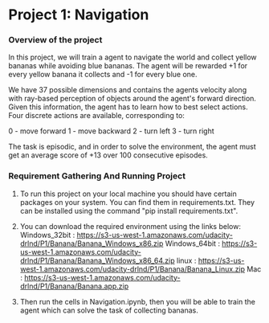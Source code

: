 
# Project 1: Navigation

### Overview of the project

In this project, we will train a agent to navigate the world and collect yellow bananas while avoiding blue bananas. The agent will be rewarded +1 for every yellow banana it collects and -1 for every blue one.

We have 37 possible dimensions and contains the agents velocity along with ray-based perception of objects around the agent's forward direction. Given this information, the agent has to learn how to best select actions. Four discrete actions are available, corresponding to:

0 - move forward
1 - move backward
2 - turn left
3 - turn right 

The task is episodic, and in order to solve the environment, the agent must get an average score of +13 over 100 consecutive episodes.


### Requirement Gathering And Running Project

1) To run this project on your local machine you should have certain packages on your system. You can find them in requirements.txt. They can be installed using the command "pip install requirements.txt".

2) You can  download the required environment using the links below:
       Windows_32bit : https://s3-us-west-1.amazonaws.com/udacity-drlnd/P1/Banana/Banana_Windows_x86.zip
       Windows_64bit : https://s3-us-west-1.amazonaws.com/udacity-drlnd/P1/Banana/Banana_Windows_x86_64.zip
       linux : https://s3-us-west-1.amazonaws.com/udacity-drlnd/P1/Banana/Banana_Linux.zip
       Mac : https://s3-us-west-1.amazonaws.com/udacity-drlnd/P1/Banana/Banana.app.zip

3) Then run the cells in Navigation.ipynb, then you will be able to train the agent which can solve the task of collecting bananas.